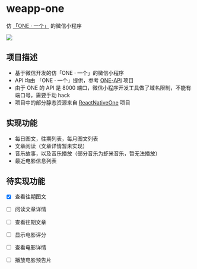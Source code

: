 # weapp-one

仿 [「ONE · 一个」](http://www.wandoujia.com/apps/one.hh.oneclient) 的微信小程序

![](http://ww4.sinaimg.cn/large/006tNbRwgw1f9jbahmomdg308v0fqhdw.gif)

## 项目描述
- 基于微信开发的仿「ONE · 一个」的微信小程序
- API 均由 「ONE · 一个」提供，参考 [ONE-API](https://github.com/lipeiwei-szu/ONE-API) 项目
- 由于 ONE 的 API 是 8000 端口，微信小程序开发工具做了域名限制，不能有端口号，需要手动 hack 
- 项目中的部分静态资源来自 [ReactNativeOne](https://github.com/lipeiwei-szu/ReactNativeOne) 项目

## 实现功能
- 每日图文，往期列表，每月图文列表
- 文章阅读（文章详情暂未实现）
- 音乐故事，以及音乐播放（部分音乐为虾米音乐，暂无法播放）
- 最近电影信息列表

## 待实现功能
- [x] 查看往期图文
- [ ] 阅读文章详情
- [ ] 查看往期文章
- [ ] 显示电影评分
- [ ] 查看电影详情
- [ ] 播放电影预告片

